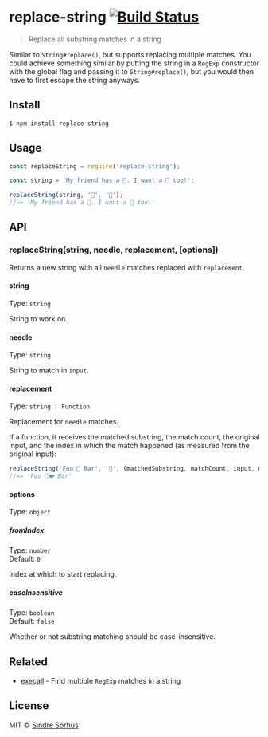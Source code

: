# replace-string [![Build Status](https://travis-ci.org/sindresorhus/replace-string.svg?branch=master)](https://travis-ci.org/sindresorhus/replace-string)

> Replace all substring matches in a string

Similar to `String#replace()`, but supports replacing multiple matches. You could achieve something similar by putting the string in a `RegExp` constructor with the global flag and passing it to `String#replace()`, but you would then have to first escape the string anyways.


## Install

```
$ npm install replace-string
```


## Usage

```js
const replaceString = require('replace-string');

const string = 'My friend has a 🐑. I want a 🐑 too!';

replaceString(string, '🐑', '🦄');
//=> 'My friend has a 🦄. I want a 🦄 too!'
```


## API

### replaceString(string, needle, replacement, [options])

Returns a new string with all `needle` matches replaced with `replacement`.

#### string

Type: `string`

String to work on.

#### needle

Type: `string`

String to match in `input`.

#### replacement

Type: `string | Function`

Replacement for `needle` matches.

If a function, it receives the matched substring, the match count, the original input, and the index in which the match happened (as measured from the original input):

```js
replaceString('Foo 🐑 Bar', '🐑', (matchedSubstring, matchCount, input, matchIndex) => `${matchedSubstring}❤️`);
//=> 'Foo 🐑❤️ Bar'
```

#### options

Type: `object`

##### fromIndex

Type: `number`<br>
Default: `0`

Index at which to start replacing.

##### caseInsensitive

Type: `boolean`<br>
Default: `false`

Whether or not substring matching should be case-insensitive.


## Related

- [execall](https://github.com/sindresorhus/execall) - Find multiple `RegExp` matches in a string


## License

MIT © [Sindre Sorhus](https://sindresorhus.com)
